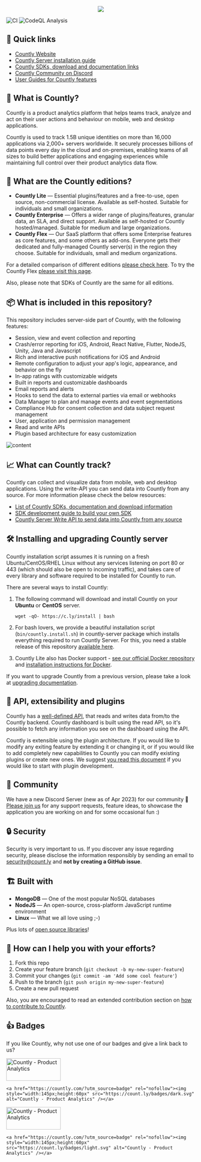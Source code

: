 <p align="center">
  <img width="auto" src="https://cms.count.ly/uploads/countly_github_56791635fe.png?updated_at=2023-04-05T09:56:43.491Z"/>
</p>

![CI](https://github.com/countly/countly-server/actions/workflows/main.yml/badge.svg)
![CodeQL Analysis](https://github.com/countly/countly-server/actions/workflows/codeql-analysis.yml/badge.svg)

## 🔗 Quick links

* [Countly Website](https://countly.com)
* [Countly Server installation guide](https://support.count.ly/hc/en-us/articles/360036862332-Installing-the-Countly-Server)
* [Countly SDKs, download and documentation links](https://support.count.ly/hc/en-us/articles/360037236571-Downloading-and-Installing-SDKs)
* [Countly Community on Discord](https://discord.gg/countly)
* [User Guides for Countly features](https://support.count.ly/hc/en-us/sections/7039354168729-User-Guides-Countly-22-x)

## 🌟 What is Countly?

Countly is a product analytics platform that helps teams track, analyze and act on their user actions and behaviour on mobile, web and desktop applications. 

Countly is used to track 1.5B unique identities on more than 16,000 applications via 2,000+ servers worldwide. It securely processes billions of data points every day in the cloud and on-premises, enabling teams of all sizes to build better applications and engaging experiences while maintaining full control over their product analytics data flow.

## 🚀 What are the Countly editions?                   

* **Countly Lite** — Essential plugins/features and a free-to-use, open source, non-commercial license. Available as self-hosted. Suitable for individuals and small organizations.
* **Countly Enterprise** — Offers a wider range of plugins/features, granular data, an SLA, and direct support. Available as self-hosted or Countly hosted/managed. Suitable for medium and large organizations.
* **Countly Flex** — Our SaaS platform that offers some Enterprise features as core features, and some others as add-ons. Everyone gets their dedicated and fully-managed Countly server(s) in the region they choose. Suitable for individuals, small and medium organizations.  

For a detailed comparison of different editions [please check here](https://countly.com/pricing). To try the Countly Flex [please visit this page]([https://countly.com/flex](https://countly.com/flex)).

Also, please note that SDKs of Countly are the same for all editions.

## 📦 What is included in this repository?

This repository includes server-side part of Countly, with the following features: 

* Session, view and event collection and reporting
* Crash/error reporting for iOS, Android, React Native, Flutter, NodeJS, Unity, Java and Javascript
* Rich and interactive push notifications for iOS and Android
* Remote configuration to adjust your app's logic, appearance, and behavior on the fly
* In-app ratings with customizable widgets
* Built in reports and customizable dashboards
* Email reports and alerts
* Hooks to send the data to external parties via email or webhooks
* Data Manager to plan and manage events and event segmentations
* Compliance Hub for consent collection and data subject request management
* User, application and permission management
* Read and write APIs
* Plugin based architecture for easy customization

![content](https://count.ly/github/countly-highlights.png?v3)

## 📈 What can Countly track?

Countly can collect and visualize data from mobile, web and desktop applications. Using the write-API you can send data into Countly from any source. For more information please check the below resources: 

* [List of Countly SDKs, documentation and download information](https://support.count.ly/hc/en-us/articles/360037236571-Downloading-and-Installing-SDKs)
* [SDK development guide to build your own SDK](https://support.count.ly/hc/en-us/articles/360037753291-SDK-development-guide)
* [Countly Server Write API to send data into Countly from any source](https://api.count.ly/reference/i)

## 🛠️ Installing and upgrading Countly server

Countly installation script assumes it is running on a fresh Ubuntu/CentOS/RHEL Linux without any services listening on port 80 or 443 (which should also be open to incoming traffic), and takes care of every library and software required to be installed for Countly to run.

There are several ways to install Countly:

1. The following command will download and install Countly on your **Ubuntu** or **CentOS** server.

   `wget -qO- https://c.ly/install | bash`

2. For bash lovers, we provide a beautiful installation script (`bin/countly.install.sh`) in countly-server package which installs everything required to run Countly Server. For this, you need a stable release of this repository [available here](https://github.com/Countly/countly-server/releases).

3. Countly Lite also has Docker support - [see our official Docker repository](https://registry.hub.docker.com/r/countly/countly-server/) and [installation instructions for Docker](https://support.count.ly/hc/en-us/articles/360036862332-Installing-the-Countly-Server).

If you want to upgrade Countly from a previous version, please take a look at [upgrading documentation](https://support.count.ly/hc/en-us/articles/360037443652-Upgrading-the-Countly-Server).

## 🧩 API, extensibility and plugins

Countly has a [well-defined API](https://api.count.ly), that reads and writes data from/to the Countly backend. Countly dashboard is built using the read API, so it's possible to fetch any information you see on the dashboard using the API.

Countly is extensible using the plugin architecture. If you would like to modify any exiting feature by extending it or changing it, or if you would like to add completely new capabilities to Countly you can modify existing plugins or create new ones. We suggest [you read this document](https://support.count.ly/hc/en-us/articles/360036862392-Introduction) if you would like to start with plugin development.

## 💚 Community

We have a new Discord Server (new as of Apr 2023) for our community 🎉 [Please join us](https://discord.gg/countly) for any support requests, feature ideas, to showcase the application you are working on and for some occasional fun :)

## 🔒 Security

Security is very important to us. If you discover any issue regarding security, please disclose the information responsibly by sending an email to security@count.ly and **not by creating a GitHub issue**.

## 🏗️ Built with

* **MongoDB** — One of the most popular NoSQL databases
* **NodeJS** — An open-source, cross-platform JavaScript runtime environment
* **Linux** — What we all love using ;-)

Plus lots of [open source libraries](https://support.count.ly/hc/en-us/articles/360037092232-Open-source-components)!         

## 🤝 How can I help you with your efforts?

1. Fork this repo
2. Create your feature branch (`git checkout -b my-new-super-feature`)
3. Commit your changes (`git commit -am 'Add some cool feature'`)
4. Push to the branch (`git push origin my-new-super-feature`)
5. Create a new pull request

Also, you are encouraged to read an extended contribution section on [how to contribute to Countly](https://github.com/Countly/countly-server/blob/master/CONTRIBUTING.md).

## 👍 Badges

If you like Countly, why not use one of our badges and give a link back to us?

<a href="https://countly.com/?utm_source=badge" rel="nofollow"><img style="width:145px;height:60px" src="https://count.ly/badges/dark.svg?v2" alt="Countly - Product Analytics" /></a>

    <a href="https://countly.com/?utm_source=badge" rel="nofollow"><img style="width:145px;height:60px" src="https://count.ly/badges/dark.svg" alt="Countly - Product Analytics" /></a>

<a href="https://countly.com/?utm_source=badge" rel="nofollow"><img style="width:145px;height:60px" src="https://count.ly/badges/light.svg?v2" alt="Countly - Product Analytics" /></a>

    <a href="https://countly.com/?utm_source=badge" rel="nofollow"><img style="width:145px;height:60px" src="https://count.ly/badges/light.svg" alt="Countly - Product Analytics" /></a>
